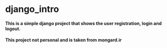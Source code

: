 # django_intro
#### This is a simple django project that shows the user registration, login and logout.
#### This project not personal and is taken from mongard.ir
